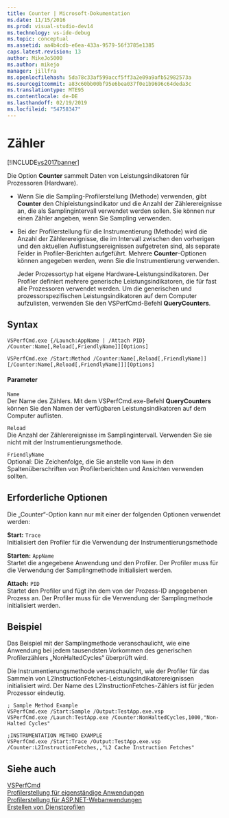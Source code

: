 ```yaml
---
title: Counter | Microsoft-Dokumentation
ms.date: 11/15/2016
ms.prod: visual-studio-dev14
ms.technology: vs-ide-debug
ms.topic: conceptual
ms.assetid: aa4b4cdb-e6ea-433a-9579-56f3785e1385
caps.latest.revision: 13
author: MikeJo5000
ms.author: mikejo
manager: jillfra
ms.openlocfilehash: 5da78c33af599accf5ff3a2e09a9afb52982573a
ms.sourcegitcommit: a83c60bb00bf95e6bea037f0e1b9696c64deda3c
ms.translationtype: MTE95
ms.contentlocale: de-DE
ms.lasthandoff: 02/19/2019
ms.locfileid: "54758347"
---
```

# <a name="counter"></a>Zähler
[!INCLUDE[vs2017banner](../includes/vs2017banner.md)]

Die Option **Counter** sammelt Daten von Leistungsindikatoren für Prozessoren (Hardware).  
  
- Wenn Sie die Sampling-Profilerstellung (Methode) verwenden, gibt **Counter** den Chipleistungsindikator und die Anzahl der Zählerereignisse an, die als Samplingintervall verwendet werden sollen. Sie können nur einen Zähler angeben, wenn Sie Sampling verwenden.  
  
- Bei der Profilerstellung für die Instrumentierung (Methode) wird die Anzahl der Zählerereignisse, die im Intervall zwischen den vorherigen und den aktuellen Auflistungsereignissen aufgetreten sind, als separate Felder in Profiler-Berichten aufgeführt. Mehrere **Counter**-Optionen können angegeben werden, wenn Sie die Instrumentierung verwenden.  
  
  Jeder Prozessortyp hat eigene Hardware-Leistungsindikatoren. Der Profiler definiert mehrere generische Leistungsindikatoren, die für fast alle Prozessoren verwendet werden. Um die generischen und prozessorspezifischen Leistungsindikatoren auf dem Computer aufzulisten, verwenden Sie den VSPerfCmd-Befehl **QueryCounters**.  
  
## <a name="syntax"></a>Syntax  
  
```  
VSPerfCmd.exe {/Launch:AppName | /Attach PID} /Counter:Name[,Reload[,FriendlyName]][Options]  
```  
  
```  
VSPerfCmd.exe /Start:Method /Counter:Name[,Reload[,FriendlyName]][/Counter:Name[,Reload[,FriendlyName]]][Options]  
```  
  
#### <a name="parameters"></a>Parameter  
 `Name`  
 Der Name des Zählers. Mit dem VSPerfCmd.exe-Befehl **QueryCounters** können Sie den Namen der verfügbaren Leistungsindikatoren auf dem Computer auflisten.  
  
 `Reload`  
 Die Anzahl der Zählerereignisse im Samplingintervall. Verwenden Sie sie nicht mit der Instrumentierungsmethode.  
  
 `FriendlyName`  
 Optional: Die Zeichenfolge, die Sie anstelle von `Name` in den Spaltenüberschriften von Profilerberichten und Ansichten verwenden sollten.  
  
## <a name="required-options"></a>Erforderliche Optionen  
 Die „Counter“-Option kann nur mit einer der folgenden Optionen verwendet werden:  
  
 **Start:** `Trace`  
 Initialisiert den Profiler für die Verwendung der Instrumentierungsmethode  
  
 **Starten:** `AppName`  
 Startet die angegebene Anwendung und den Profiler. Der Profiler muss für die Verwendung der Samplingmethode initialisiert werden.  
  
 **Attach:** `PID`  
 Startet den Profiler und fügt ihn dem von der Prozess-ID angegebenen Prozess an. Der Profiler muss für die Verwendung der Samplingmethode initialisiert werden.  
  
## <a name="example"></a>Beispiel  
 Das Beispiel mit der Samplingmethode veranschaulicht, wie eine Anwendung bei jedem tausendsten Vorkommen des generischen Profilerzählers „NonHaltedCycles“ überprüft wird.  
  
 Die Instrumentierungsmethode veranschaulicht, wie der Profiler für das Sammeln von L2InstructionFetches-Leistungsindikatorereignissen initialisiert wird. Der Name des L2InstructionFetches-Zählers ist für jeden Prozessor eindeutig.  
  
```  
; Sample Method Example  
VSPerfCmd.exe /Start:Sample /Output:TestApp.exe.vsp  
VSPerfCmd.exe /Launch:TestApp.exe /Counter:NonHaltedCycles,1000,"Non-Halted Cycles"  
  
;INSTRUMENTATION METHOD EXAMPLE  
VSPerfCmd.exe /Start:Trace /Output:TestApp.exe.vsp /Counter:L2InstructionFetches,,"L2 Cache Instruction Fetches"  
```  
  
## <a name="see-also"></a>Siehe auch  
 [VSPerfCmd](../profiling/vsperfcmd.md)   
 [Profilerstellung für eigenständige Anwendungen](../profiling/command-line-profiling-of-stand-alone-applications.md)   
 [Profilerstellung für ASP.NET-Webanwendungen](../profiling/command-line-profiling-of-aspnet-web-applications.md)   
 [Erstellen von Dienstprofilen](../profiling/command-line-profiling-of-services.md)
